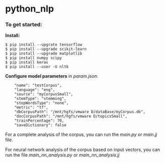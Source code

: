 # python_nlp


### To get started:
**Install:**
```
$ pip install --upgrate tensorflow
$ pip install --upgrade scikit-learn
$ pip install --upgrade matplotlib
$ pip install numpy scipy
$ pip install keras
$ pip install --user -U nltk
```
**Сonfigure model parameters**
in *param.json*:
```
    "name": "testCorpus",
    "language": "eng",
    "source": "myCorpusSmall",
    "stemType": "stemming",
    "stopWordsType": "none",
    "metric": "tf",
    "dbCorpusPath": "/mnt/hgfs/vmware D/dataBase/myCorpus.db",
    "docCorpusPath": "/mnt/hgfs/vmware D/topicsSmall",
    "trainPercentage": 70,
    "saveDictionary": false
```

For a complete analysis of the corpus, you can run the *main.py* or *main.jj* file.

For neural network analysis of the corpus based on input vectors, you can run the file *main_nn_analysis.py* or *main_nn_analysis.jj*